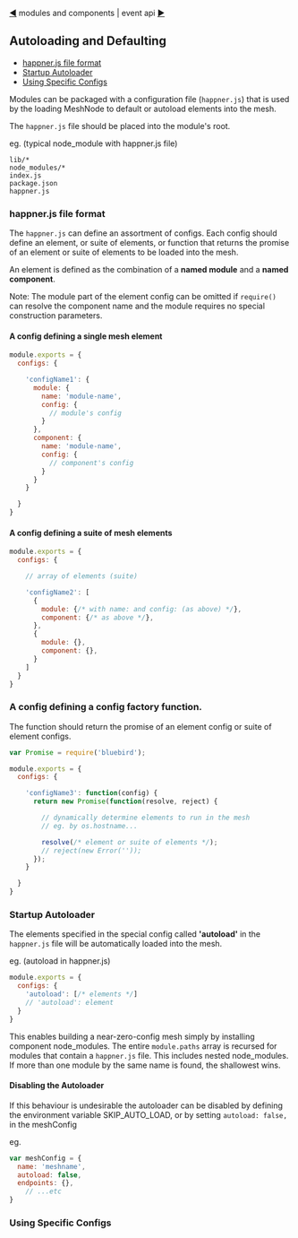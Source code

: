 [&#9664;](modules.md) modules and components | event api [&#9654;](event.md)

## Autoloading and Defaulting

* [happner.js file format](#happnerjs-file-format)
* [Startup Autoloader](#startup-autoloader)
* [Using Specific Configs](#using-specific-configs)


Modules can be packaged with a configuration file (`happner.js`) that is used by the loading MeshNode to default or autoload elements into the mesh.

The `happner.js` file should be placed into the module's root.

eg. (typical node_module with happner.js file)

```
lib/*
node_modules/*
index.js
package.json
happner.js
```

### happner.js file format

The `happner.js` can define an assortment of configs. Each config should define an element, or suite of elements, or function that returns the promise of an element or suite of elements to be loaded into the mesh.

An element is defined as the combination of a __named module__ and a __named component__.

Note: The module part of the element config can be omitted if `require()` can resolve the component name and the module requires no special construction parameters.

#### A config defining a single mesh element

```javascript
module.exports = {
  configs: {

    'configName1': {
      module: {
        name: 'module-name',
        config: {
          // module's config
        }
      },
      component: {
        name: 'module-name',
        config: {
          // component's config
        }
      }
    }

  }
}
```

#### A config defining a suite of mesh elements

```javascript
module.exports = {
  configs: {

    // array of elements (suite)

    'configName2': [
      {
        module: {/* with name: and config: (as above) */},
        component: {/* as above */},
      }, 
      {
        module: {},
        component: {},
      }
    ]
  }
}
```


### A config defining a config factory function.

The function should return the promise of an element config or suite of element configs.

```javascript
var Promise = require('bluebird');

module.exports = {
  configs: {

    'configName3': function(config) {
      return new Promise(function(resolve, reject) {

        // dynamically determine elements to run in the mesh
        // eg. by os.hostname...

        resolve(/* element or suite of elements */);
        // reject(new Error(''));
      });
    }

  }
}
```


### Startup Autoloader

The elements specified in the special config called __'autoload'__ in the `happner.js` file will be automatically loaded into the mesh.

eg. (autoload in happner.js)
```javascript
module.exports = {
  configs: {
    'autoload': [/* elements */]
    // 'autoload': element
  }
}
```

This enables building a near-zero-config mesh simply by installing component node_modules. 
The entire `module.paths` array is recursed for modules that contain a `happner.js` file. This includes nested node_modules. If more than one module by the same name is found, the shallowest wins.

#### Disabling the Autoloader

If this behaviour is undesirable the autoloader can be disabled by defining the environment variable SKIP_AUTO_LOAD, or by setting `autoload: false,` in the meshConfig

eg. 
```javascript
var meshConfig = {
  name: 'meshname',
  autoload: false,
  endpoints: {},
    // ...etc
}
```



### Using Specific Configs

